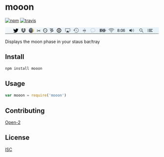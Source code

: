 # mooon


[![npm][npm-image]][npm-url]
[![travis][travis-image]][travis-url]

[npm-image]: https://img.shields.io/npm/v/mooon.svg?style=flat-square
[npm-url]: https://www.npmjs.com/package/mooon
[travis-image]: https://img.shields.io/travis/bcomnes/mooon.svg?style=flat-square
[travis-url]: https://travis-ci.org/bcomnes/mooon

![](screenshot.png)

Displays the moon phase in your staus bar/tray

## Install

```
npm install mooon
```

## Usage

```js
var mooon = require('mooon')
```

## Contributing

[Open-2](CONTRIBUTING.md)

## License

[ISC](LICENSE.md)
